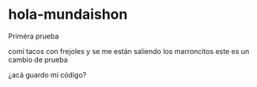 # hola-mundaishon
Priméra prueba

comí tacos con frejoles y se me están saliendo los marroncitos
este es un cambio de prueba

¿acá guardo mi código?
